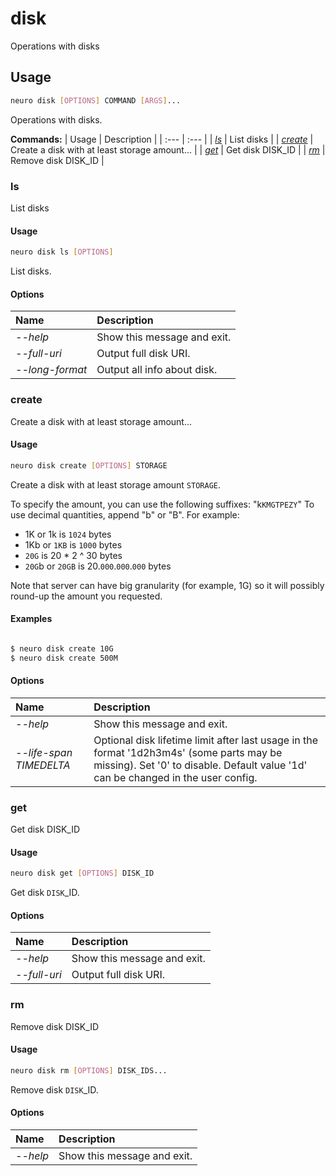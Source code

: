 # disk

Operations with disks

## Usage

```bash
neuro disk [OPTIONS] COMMAND [ARGS]...
```

Operations with disks.

**Commands:**
| Usage | Description |
| :--- | :--- |
| [_ls_](disk.md#ls) | List disks |
| [_create_](disk.md#create) | Create a disk with at least storage amount... |
| [_get_](disk.md#get) | Get disk DISK\_ID |
| [_rm_](disk.md#rm) | Remove disk DISK\_ID |


### ls

List disks


#### Usage

```bash
neuro disk ls [OPTIONS]
```

List disks.

#### Options

| Name | Description |
| :--- | :--- |
| _--help_ | Show this message and exit. |
| _--full-uri_ | Output full disk URI. |
| _--long-format_ | Output all info about disk. |



### create

Create a disk with at least storage amount...


#### Usage

```bash
neuro disk create [OPTIONS] STORAGE
```

Create a disk with at least storage amount `STORAGE`.

To specify the amount,
you can use the following suffixes: "k`KMGTPEZY`"
To use decimal quantities,
append "b" or "B". For example:
- 1K or 1k is `1024` bytes
- 1Kb or `1KB` is
`1000` bytes
- `20G` is 20 * 2 ^ 30 bytes
- `20G`b or `20GB` is
20.`000`.`000`.`000` bytes

Note that server can have big granularity (for
example, 1G)
so it will possibly round-up the amount you requested.

#### Examples

```bash

$ neuro disk create 10G
$ neuro disk create 500M
```

#### Options

| Name | Description |
| :--- | :--- |
| _--help_ | Show this message and exit. |
| _--life-span TIMEDELTA_ | Optional disk lifetime limit after last usage in the format '1d2h3m4s' \(some parts may be missing\). Set '0' to disable. Default value '1d' can be changed in the user config. |



### get

Get disk DISK_ID


#### Usage

```bash
neuro disk get [OPTIONS] DISK_ID
```

Get disk `DISK`_ID.

#### Options

| Name | Description |
| :--- | :--- |
| _--help_ | Show this message and exit. |
| _--full-uri_ | Output full disk URI. |



### rm

Remove disk DISK_ID


#### Usage

```bash
neuro disk rm [OPTIONS] DISK_IDS...
```

Remove disk `DISK`_ID.

#### Options

| Name | Description |
| :--- | :--- |
| _--help_ | Show this message and exit. |


